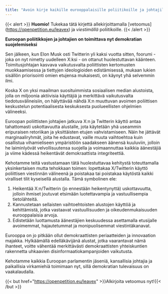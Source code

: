 ```yaml
---
title: "Avoin kirje kaikille eurooppalaisille poliitikoille ja johtajille, jotta he luopuisivat X/Twitteristä."
---
```


{{< alert >}}
**Huomio!** Tukekaa tätä kirjettä allekirjoittamalla [vetoomus] (https://openpetition.eu/leavex) ja _viestimällä_ poliitikoille. 
{{< /alert >}}


**Euroopan poliitikkojen ja johtajien on toimittava nyt demokratian suojelemiseksi**

Sen jälkeen, kun Elon Musk osti Twitterin yli kaksi vuotta sitten, foorumi - joka on nyt nimetty uudelleen X:ksi - on ottanut huolestuttavan käänteen. Toimitusjohtajan kasvava vaikutusvalta poliittisten kertomusten muokkaamisessa ja tiettyjen ideologioiden edistämisessä, mukaan lukien sisällön priorisointi omien etujensa mukaisesti, on käynyt yhä selvemmin ilmi.

Koska X on yksi maailman suosituimmista sosiaalisen median alustoista, jolla on miljoonia aktiivisia käyttäjiä ja merkittävä vaikutusvalta tiedotusvälineisiin, on hälyttävää nähdä X:n muuttuvan avoimen poliittisen keskustelun potentiaalisesta keskuksesta puolueellisten ohjelmien välineeksi.

Euroopan poliittisten johtajien jatkuva X:n ja Twitterin käyttö antaa tahattomasti uskottavuutta alustalle, jota käytetään yhä useammin eripuraisen retoriikan ja yksittäisten etujen vahvistamiseen. Näin he jättävät marginaaliryhmät, joita he edustavat, vaille muuta vaihtoehtoa kuin osallistua vihamieliseen ympäristöön saadakseen äänensä kuuluviin, jolloin he laiminlyövät velvollisuutensa suojella ja voimaannuttaa kaikkia äänestäjiä ja viime kädessä heikentävät demokraattista integriteettiä.

Kehotamme teitä vastustamaan tätä huolestuttavaa kehitystä toteuttamalla yksinkertaisen mutta tehokkaan toimen: lopettakaa X/Twitterin käyttö poliittisen viestinnän välineenä ja poistakaa tai poistakaa käytöstä kaikki viralliset tilit kyseisellä alustalla. Tämä symbolinen ele:

1. Heikentää X:n/Twitterin (jo ennestään heikentynyttä) uskottavuutta, jolloin ihmiset joutuvat etsimään luotettavampia ja vastuullisempia tietolähteitä.
1. Kannustetaan sellaisten vaihtoehtoisten alustojen käyttöä ja kehittämistä, jotka vastaavat vastuullisuuden ja oikeudenmukaisuuden eurooppalaisia arvoja.
1. Edistetään luottamusta äänestäjien keskuudessa asettamalla etusijalle avoimemmat, hajautetummat ja monipuolisemmat viestintäkanavat.

Eurooppa on jo pitkään ollut demokraattisten periaatteiden ja innovaation majakka. Hylkäämällä edelläkävijänä alustat, jotka vaarantavat nämä ihanteet, voitte vähentää merkittävästi demokraattisten yhteiskuntien rakennetta uhkaavien disinformaatiokampanjoiden vaikutusta.

Kehotamme kaikkia Euroopan parlamentin jäseniä, kansallisia johtajia ja paikallisia virkamiehiä toimimaan nyt, sillä demokratian tulevaisuus on vaakalaudalla.

{{< but href="https://openpetition.eu/leavex" >}}Alkirjoita vetoomus nyt!{{< /but >}}
